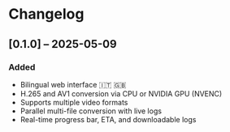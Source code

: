 # Changelog

## [0.1.0] – 2025-05-09

### Added
- Bilingual web interface 🇮🇹 🇬🇧
- H.265 and AV1 conversion via CPU or NVIDIA GPU (NVENC)
- Supports multiple video formats
- Parallel multi-file conversion with live logs
- Real-time progress bar, ETA, and downloadable logs